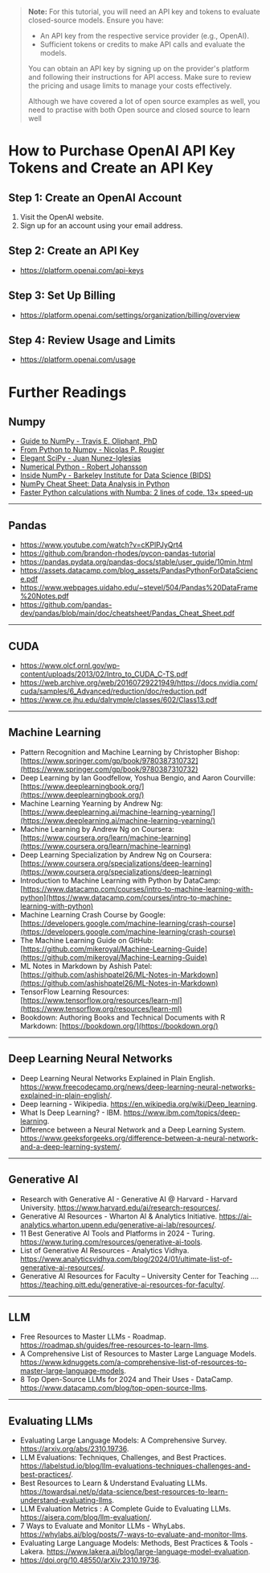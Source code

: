 > **Note:** For this tutorial, you will need an API key and tokens to evaluate closed-source models. Ensure you have:
> - An API key from the respective service provider (e.g., OpenAI).
> - Sufficient tokens or credits to make API calls and evaluate the models.
>
> You can obtain an API key by signing up on the provider's platform and following their instructions for API access. Make sure to review the pricing and usage limits to manage your costs effectively.
>
> Although we have covered a lot of open source examples as well, you need to practise with both Open source and closed source to learn well 


# How to Purchase OpenAI API Key Tokens and Create an API Key

## Step 1: Create an OpenAI Account
1. Visit the OpenAI website.
2. Sign up for an account using your email address.

## Step 2: Create an API Key
- https://platform.openai.com/api-keys

## Step 3: Set Up Billing
- https://platform.openai.com/settings/organization/billing/overview

## Step 4: Review Usage and Limits
- https://platform.openai.com/usage


#  Further Readings

## Numpy
- [Guide to NumPy - Travis E. Oliphant, PhD](http://web.mit.edu/dvp/Public/numpybook.pdf)
- [From Python to Numpy - Nicolas P. Rougier](https://www.labri.fr/perso/nrougier/from-python-to-numpy/)
- [Elegant SciPy - Juan Nunez-Iglesias](https://books.google.com/books?id=4tOdjgEACAAJ)
- [Numerical Python - Robert Johansson](https://books.google.com/books?id=N4-dvAEACAAJ)
- [Inside NumPy - Barkeley Institute for Data Science (BIDS)](https://www.youtube.com/watch?v=fowHwlpGb34)
- [NumPy Cheat Sheet: Data Analysis in Python](https://www.datacamp.com/cheat-sheet/numpy-cheat-sheet-data-analysis-in-python)
- [Faster Python calculations with Numba: 2 lines of code, 13× speed-up](https://pythonspeed.com/articles/numba-faster-python/)

---
## Pandas

- https://www.youtube.com/watch?v=cKPlPJyQrt4
- https://github.com/brandon-rhodes/pycon-pandas-tutorial
- https://pandas.pydata.org/pandas-docs/stable/user_guide/10min.html
- https://assets.datacamp.com/blog_assets/PandasPythonForDataScience.pdf
- https://www.webpages.uidaho.edu/~stevel/504/Pandas%20DataFrame%20Notes.pdf
- https://github.com/pandas-dev/pandas/blob/main/doc/cheatsheet/Pandas_Cheat_Sheet.pdf

---
## CUDA

- https://www.olcf.ornl.gov/wp-content/uploads/2013/02/Intro_to_CUDA_C-TS.pdf
- https://web.archive.org/web/20160729221949/https://docs.nvidia.com/cuda/samples/6_Advanced/reduction/doc/reduction.pdf
- https://www.ce.jhu.edu/dalrymple/classes/602/Class13.pdf

---
## Machine Learning

- Pattern Recognition and Machine Learning by Christopher Bishop: [https://www.springer.com/gp/book/9780387310732](https://www.springer.com/gp/book/9780387310732)
- Deep Learning by Ian Goodfellow, Yoshua Bengio, and Aaron Courville: [https://www.deeplearningbook.org/](https://www.deeplearningbook.org/)
- Machine Learning Yearning by Andrew Ng: [https://www.deeplearning.ai/machine-learning-yearning/](https://www.deeplearning.ai/machine-learning-yearning/)
- Machine Learning by Andrew Ng on Coursera: [https://www.coursera.org/learn/machine-learning](https://www.coursera.org/learn/machine-learning)
- Deep Learning Specialization by Andrew Ng on Coursera: [https://www.coursera.org/specializations/deep-learning](https://www.coursera.org/specializations/deep-learning)
- Introduction to Machine Learning with Python by DataCamp: [https://www.datacamp.com/courses/intro-to-machine-learning-with-python](https://www.datacamp.com/courses/intro-to-machine-learning-with-python)
- Machine Learning Crash Course by Google: [https://developers.google.com/machine-learning/crash-course](https://developers.google.com/machine-learning/crash-course)
- The Machine Learning Guide on GitHub: [https://github.com/mikeroyal/Machine-Learning-Guide](https://github.com/mikeroyal/Machine-Learning-Guide)
- ML Notes in Markdown by Ashish Patel: [https://github.com/ashishpatel26/ML-Notes-in-Markdown](https://github.com/ashishpatel26/ML-Notes-in-Markdown)
- TensorFlow Learning Resources: [https://www.tensorflow.org/resources/learn-ml](https://www.tensorflow.org/resources/learn-ml)
- Bookdown: Authoring Books and Technical Documents with R Markdown: [https://bookdown.org/](https://bookdown.org/)

---

## Deep Learning Neural Networks

- Deep Learning Neural Networks Explained in Plain English. https://www.freecodecamp.org/news/deep-learning-neural-networks-explained-in-plain-english/.
- Deep learning - Wikipedia. https://en.wikipedia.org/wiki/Deep_learning.
- What Is Deep Learning? - IBM. https://www.ibm.com/topics/deep-learning.
- Difference between a Neural Network and a Deep Learning System. https://www.geeksforgeeks.org/difference-between-a-neural-network-and-a-deep-learning-system/.

---

## Generative AI

- Research with Generative AI - Generative AI @ Harvard - Harvard University. https://www.harvard.edu/ai/research-resources/.
- Generative AI Resources - Wharton AI & Analytics Initiative. https://ai-analytics.wharton.upenn.edu/generative-ai-lab/resources/.
- 11 Best Generative AI Tools and Platforms in 2024 - Turing. https://www.turing.com/resources/generative-ai-tools.
- List of Generative AI Resources - Analytics Vidhya. https://www.analyticsvidhya.com/blog/2024/01/ultimate-list-of-generative-ai-resources/.
- Generative AI Resources for Faculty – University Center for Teaching .... https://teaching.pitt.edu/generative-ai-resources-for-faculty/.

---

## LLM

- Free Resources to Master LLMs - Roadmap. https://roadmap.sh/guides/free-resources-to-learn-llms.
- A Comprehensive List of Resources to Master Large Language Models. https://www.kdnuggets.com/a-comprehensive-list-of-resources-to-master-large-language-models.
- 8 Top Open-Source LLMs for 2024 and Their Uses - DataCamp. https://www.datacamp.com/blog/top-open-source-llms.

---

##  Evaluating LLMs

- Evaluating Large Language Models: A Comprehensive Survey. https://arxiv.org/abs/2310.19736.
- LLM Evaluations: Techniques, Challenges, and Best Practices. https://labelstud.io/blog/llm-evaluations-techniques-challenges-and-best-practices/.
- Best Resources to Learn & Understand Evaluating LLMs. https://towardsai.net/p/data-science/best-resources-to-learn-understand-evaluating-llms.
- LLM Evaluation Metrics : A Complete Guide to Evaluating LLMs. https://aisera.com/blog/llm-evaluation/.
- 7 Ways to Evaluate and Monitor LLMs - WhyLabs. https://whylabs.ai/blog/posts/7-ways-to-evaluate-and-monitor-llms.
- Evaluating Large Language Models: Methods, Best Practices & Tools - Lakera. https://www.lakera.ai/blog/large-language-model-evaluation.
- https://doi.org/10.48550/arXiv.2310.19736.
